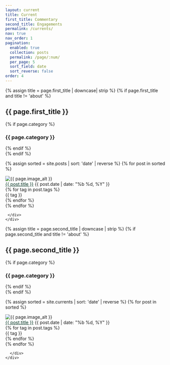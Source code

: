 ```yaml
---
layout: current
title: Current
first_title: Commentary
second_title: Engagements
permalink: /currents/
nav: true
nav_order: 1
pagination:
  enabled: true
  collection: posts
  permalink: /page/:num/
  per_page: 5
  sort_field: date
  sort_reverse: false
order: 4
---
```


<body class="{{ page.first_title | downcase }}-page">
  <main class="default-content" aria-label="Content">
    <div class="container">
      <div class="page">
        {% assign title = page.first_title | downcase| strip %}
        {% if page.first_title and title != 'about' %}
        <hgroup class="page__header">
          <h2 class="page__title">{{ page.first_title }}</h2>
          {% if page.category %}
          <h3 class="page__category">{{ page.category }}</h3>
          {% endif %}
        </hgroup>
        {% endif %}

{% assign sorted = site.posts | sort: 'date' | reverse %}
{% for post in sorted %}
<div class="post-preview">
 <img class="post-preview__left" src="{{ post.image }}" alt="{{ page.image_alt }}">
 <div class="post-preview__right">
  <head>
  <style>
    .link { color: #013220; }
    .link:hover { color: #0099ff; } 
    .link { text-decoration: underline }
    .link:visited {colour: #cc00ff}
  </style>
  </head>
   <a class="link" href="{{ post.url }}">{{ post.title }}</a>
   <span>{{ post.date | date: "%b %d, %Y" }}</span>
   <div class="tag-group">
     {% for tag in post.tags %}
       <div class="tag"><span class="tag-text">{{ tag }}</span></div>
     {% endfor %}
   </div>
 </div>
</div>
{% endfor %}

     </div>
    </div>
  </main>
</body>

<body class="{{ page.second_title | downcase }}-page">
  <main class="default-content" aria-label="Content">
    <div class="container">
      <div class="page">
        {% assign title = page.second_title | downcase | strip %}
        {% if page.second_title and title != 'about' %}
        <hgroup class="page__header">
          <h2 class="page__title">{{ page.second_title }}</h2>
          {% if page.category %}
          <h3 class="page__category">{{ page.category }}</h3>
          {% endif %}
        </hgroup>
        {% endif %}
        
{% assign sorted = site.currents | sort: 'date' | reverse %}
{% for post in sorted %}
  <div class="post-preview">
  <img class="post-preview__left" src="{{ post.image }}" alt="{{ page.image_alt }}">
  <div class="post-preview__right">
    <head>
    <style>
      .link { color: #013220; }
      .link:hover { color: #0099ff; } 
      .link { text-decoration: underline }
      .link:visited {colour: #cc00ff}
    </style>  
    </head>
    <a class="link" href="{{ post.forward }}">{{ post.title }}</a> 
    <span>{{ post.date | date: "%b %d, %Y" }}</span>
    <div class="tag-group">
      {% for tag in post.tags %}
        <div class="tag"><span class="tag-text">{{ tag }}</span></div>
      {% endfor %}
    </div>
  </div>
  </div>
{% endfor %}

      </div>
    </div>
  </main>
</body>
